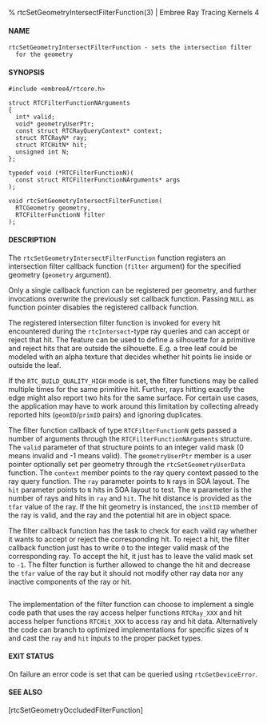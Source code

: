 % rtcSetGeometryIntersectFilterFunction(3) | Embree Ray Tracing Kernels 4

#### NAME

    rtcSetGeometryIntersectFilterFunction - sets the intersection filter
      for the geometry

#### SYNOPSIS

    #include <embree4/rtcore.h>

    struct RTCFilterFunctionNArguments
    {
      int* valid;
      void* geometryUserPtr;
      const struct RTCRayQueryContext* context;
      struct RTCRayN* ray;
      struct RTCHitN* hit;
      unsigned int N;
    };
  
    typedef void (*RTCFilterFunctionN)(
      const struct RTCFilterFunctionNArguments* args
    );

    void rtcSetGeometryIntersectFilterFunction(
      RTCGeometry geometry,
      RTCFilterFunctionN filter
    );

#### DESCRIPTION

The `rtcSetGeometryIntersectFilterFunction` function registers an
intersection filter callback function (`filter` argument) for the
specified geometry (`geometry` argument).

Only a single callback function can be registered per geometry, and
further invocations overwrite the previously set callback function.
Passing `NULL` as function pointer disables the registered callback
function.

The registered intersection filter function is invoked for every hit
encountered during the `rtcIntersect`-type ray queries and can accept
or reject that hit. The feature can be used to define a silhouette for
a primitive and reject hits that are outside the silhouette. E.g. a
tree leaf could be modeled with an alpha texture that decides whether
hit points lie inside or outside the leaf.

If the `RTC_BUILD_QUALITY_HIGH` mode is set, the filter functions may
be called multiple times for the same primitive hit. Further, rays
hitting exactly the edge might also report two hits for the same
surface. For certain use cases, the application may have to work around
this limitation by collecting already reported hits (`geomID`/`primID`
pairs) and ignoring duplicates.

The filter function callback of type `RTCFilterFunctionN` gets passed
a number of arguments through the `RTCFilterFunctionNArguments`
structure. The `valid` parameter of that structure points to an
integer valid mask (0 means invalid and -1 means valid). The
`geometryUserPtr` member is a user pointer optionally set per geometry
through the `rtcSetGeometryUserData` function. The `context` member
points to the ray query context passed to the ray query
function. The `ray` parameter points to `N` rays in SOA layout. The
`hit` parameter points to `N` hits in SOA layout to test. The `N`
parameter is the number of rays and hits in `ray` and `hit`. The hit
distance is provided as the `tfar` value of the ray. If the hit
geometry is instanced, the `instID` member of the ray is valid, and the
ray and the potential hit are in object space.

The filter callback function has the task to check for each valid ray
whether it wants to accept or reject the corresponding hit. To reject
a hit, the filter callback function just has to write `0` to the
integer valid mask of the corresponding ray. To accept the hit, it just
has to leave the valid mask set to `-1`. The filter function is further
allowed to change the hit and decrease the `tfar` value of the ray but
it should not modify other ray data nor any inactive components of the
ray or hit.

``` {include=src/api/inc/reorder_callback_intersect.md}
```

The implementation of the filter function can choose to implement a
single code path that uses the ray access helper functions
`RTCRay_XXX` and hit access helper functions `RTCHit_XXX` to access
ray and hit data. Alternatively the code can branch to optimized
implementations for specific sizes of `N` and cast the `ray` and
`hit` inputs to the proper packet types.

#### EXIT STATUS

On failure an error code is set that can be queried using
`rtcGetDeviceError`.

#### SEE ALSO

[rtcSetGeometryOccludedFilterFunction]
